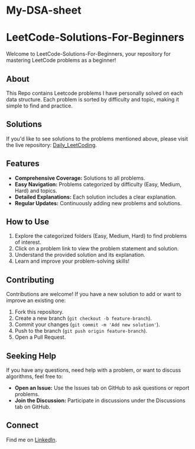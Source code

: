 # My-DSA-sheet

# LeetCode-Solutions-For-Beginners

Welcome to LeetCode-Solutions-For-Beginners, your repository for mastering LeetCode problems as a beginner!

## About

This Repo contains Leetcode problems I have personally solved on each data structure. Each problem is sorted by difficulty and topic, making it simple to find and practice. 

## Solutions

If you'd like to see solutions to the problems mentioned above, please visit the live repository: [Daily_LeetCoding](https://github.com/khadijah-Shabir/Leetcode-Practice).

## Features

- **Comprehensive Coverage:** Solutions to all problems.
- **Easy Navigation:** Problems categorized by difficulty (Easy, Medium, Hard) and topics.
- **Detailed Explanations:** Each solution includes a clear explanation.
- **Regular Updates:** Continuously adding new problems and solutions.

## How to Use

1. Explore the categorized folders (Easy, Medium, Hard) to find problems of interest.
2. Click on a problem link to view the problem statement and solution.
3. Understand the provided solution and its explanation.
4. Learn and improve your problem-solving skills!

## Contributing

Contributions are welcome! If you have a new solution to add or want to improve an existing one:

1. Fork this repository.
2. Create a new branch (`git checkout -b feature-branch`).
3. Commit your changes (`git commit -m 'Add new solution'`).
4. Push to the branch (`git push origin feature-branch`).
5. Open a Pull Request.

## Seeking Help

If you have any questions, need help with a problem, or want to discuss algorithms, feel free to:

- **Open an Issue:** Use the Issues tab on GitHub to ask questions or report problems.
- **Join the Discussion:** Participate in discussions under the Discussions tab on GitHub.

## Connect

Find me on [LinkedIn](https://www.linkedin.com/in/khadijah-shabir/).
